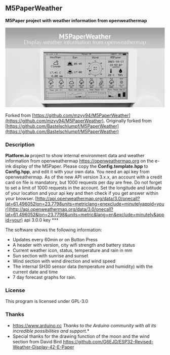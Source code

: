 ## M5PaperWeather

  **M5Paper project with weather information from openweathermap**

   ![M5PaperWeather](images/M5PaperWeather.png "M5Paper")

Forked from [https://github.com/mzyy94/M5PaperWeather](https://github.com/mzyy94/M5PaperWeather).
Originally forked from [https://github.com/Bastelschlumpf/M5PaperWeather](https://github.com/Bastelschlumpf/M5PaperWeather)

### Description

**Platform.io** project to show internal environment data and weather information from
openweathermap https://openweathermap.org on the e-ink display of the M5Paper.
Please copy the **Config.template.hpp** to **Config.hpp**, and edit it with your own data.
You need an api key from openweathermap.
As of the new API version 3.x.x, an account with a credit card on file is mandatory, but 1000 requests per day are free.
Do not forget to set a limit of 1000 requests in the account.
Set the longitude and latitude of your location and your api key and then check if you get answer within your browser.
[http://api.openweathermap.org/data/3.0/onecall?lat=61.496052lon=23.7798units=metriclang=enexclude=minutelyappid=your](http://api.openweathermap.org/data/3.0/onecall?lat=61.496052&lon=23.7798&units=metric&lang=en&exclude=minutely&appid=your) api 3.0.0 key ***

  The software shows the following information:

* Updates every 60min or on Button Press
* A header with version, city wifi strength and battery status
* Current weather icon, status, temperature and rain in mm
* Sun section with sunrise and sunset
* Wind section with wind direction and wind speed
* The internal SH30 sensor data (temperature and humidity) with the current date and time
* 7 day forecast graphs for rain.

### License

   This program is licensed under GPL-3.0

### Thanks

* https://www.arduino.cc
  *Thanks to the Arduino community with all its incredible possibilities and support.**
* Special thanks for the drawing function of the moon and the wind section from David Bird
  https://github.com/G6EJD/ESP32-Revised-Weather-Display-42-E-Paper
